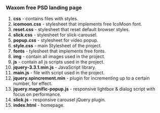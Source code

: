 ### Waxom free PSD landing page

1. **css** - contains files with styles.
2. **icomoon.css** - stylesheet that implements free IcoMoon font.
3. **reset.css** - stylesheet that reset default browser styles.
4. **slick.css** - stylesheet for slick-carousel.
5. **popup.css** - stylesheet for video popup.
6. **style.css** - main Stylesheet of the project.
7. **fonts** - tylesheet that implements free fonts.
8. **img** - contain all images used in the project.
9. **js** - contain all js scripts used in the project.
10. **jquery-3.3.1.min.js** - JavaScript library.
11. **main.js** - file with script used in the project.
12. **jquery.spincrement.min** - plugin for incrementing up to a certain number, for effect.
13. **jquery.magnific-popup.js** - responsive lightbox & dialog script with focus on performance.
14. **slick.js** - responsive carousel jQuery plugin.
15. **index.html** - homepage.
